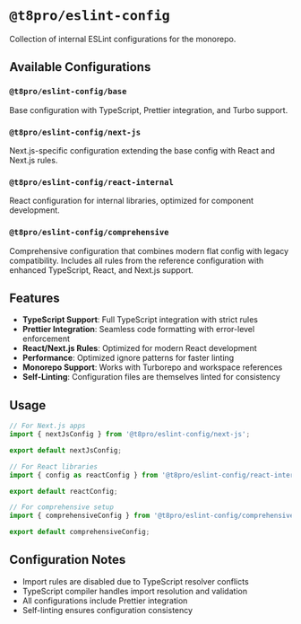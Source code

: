 # `@t8pro/eslint-config`

Collection of internal ESLint configurations for the monorepo.

## Available Configurations

### `@t8pro/eslint-config/base`
Base configuration with TypeScript, Prettier integration, and Turbo support.

### `@t8pro/eslint-config/next-js`
Next.js-specific configuration extending the base config with React and Next.js rules.

### `@t8pro/eslint-config/react-internal`
React configuration for internal libraries, optimized for component development.

### `@t8pro/eslint-config/comprehensive`
Comprehensive configuration that combines modern flat config with legacy compatibility. Includes all rules from the reference configuration with enhanced TypeScript, React, and Next.js support.

## Features

- **TypeScript Support**: Full TypeScript integration with strict rules
- **Prettier Integration**: Seamless code formatting with error-level enforcement
- **React/Next.js Rules**: Optimized for modern React development
- **Performance**: Optimized ignore patterns for faster linting
- **Monorepo Support**: Works with Turborepo and workspace references
- **Self-Linting**: Configuration files are themselves linted for consistency

## Usage

```javascript
// For Next.js apps
import { nextJsConfig } from '@t8pro/eslint-config/next-js';

export default nextJsConfig;

// For React libraries
import { config as reactConfig } from '@t8pro/eslint-config/react-internal';

export default reactConfig;

// For comprehensive setup
import { comprehensiveConfig } from '@t8pro/eslint-config/comprehensive';

export default comprehensiveConfig;
```

## Configuration Notes

- Import rules are disabled due to TypeScript resolver conflicts
- TypeScript compiler handles import resolution and validation
- All configurations include Prettier integration
- Self-linting ensures configuration consistency
